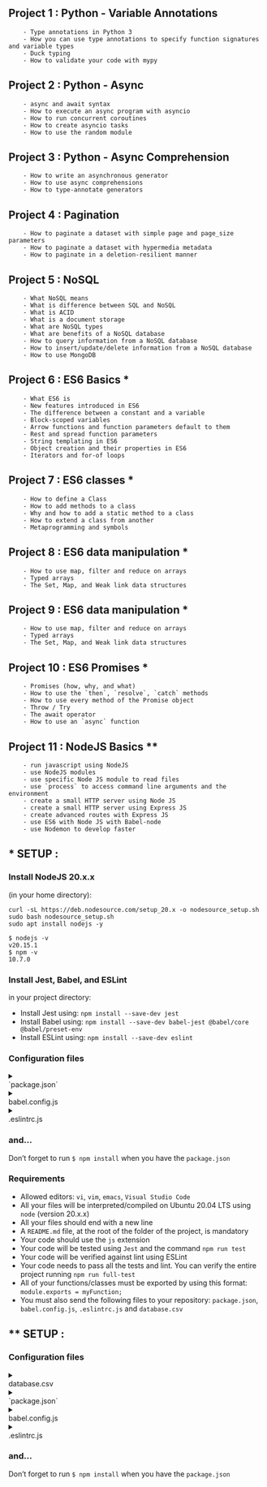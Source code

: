 ## Project 1 : Python - Variable Annotations
        - Type annotations in Python 3
        - How you can use type annotations to specify function signatures and variable types
        - Duck typing
        - How to validate your code with mypy

## Project 2 : Python - Async
        - async and await syntax
        - How to execute an async program with asyncio
        - How to run concurrent coroutines
        - How to create asyncio tasks
        - How to use the random module

## Project 3 : Python - Async Comprehension
        - How to write an asynchronous generator
        - How to use async comprehensions
        - How to type-annotate generators

## Project 4 : Pagination
        - How to paginate a dataset with simple page and page_size parameters
        - How to paginate a dataset with hypermedia metadata
        - How to paginate in a deletion-resilient manner

## Project 5 : NoSQL
        - What NoSQL means
        - What is difference between SQL and NoSQL
        - What is ACID
        - What is a document storage
        - What are NoSQL types
        - What are benefits of a NoSQL database
        - How to query information from a NoSQL database
        - How to insert/update/delete information from a NoSQL database
        - How to use MongoDB

## Project 6 : ES6 Basics *
        - What ES6 is
        - New features introduced in ES6
        - The difference between a constant and a variable
        - Block-scoped variables
        - Arrow functions and function parameters default to them
        - Rest and spread function parameters
        - String templating in ES6
        - Object creation and their properties in ES6
        - Iterators and for-of loops

## Project 7 : ES6 classes *
        - How to define a Class
        - How to add methods to a class
        - Why and how to add a static method to a class
        - How to extend a class from another
        - Metaprogramming and symbols

## Project 8 : ES6 data manipulation *
        - How to use map, filter and reduce on arrays
        - Typed arrays
        - The Set, Map, and Weak link data structures

## Project 9 : ES6 data manipulation *
        - How to use map, filter and reduce on arrays
        - Typed arrays
        - The Set, Map, and Weak link data structures

## Project 10 : ES6 Promises *
        - Promises (how, why, and what)
        - How to use the `then`, `resolve`, `catch` methods
        - How to use every method of the Promise object
        - Throw / Try
        - The await operator
        - How to use an `async` function

## Project 11 : NodeJS Basics **
        - run javascript using NodeJS
        - use NodeJS modules
        - use specific Node JS module to read files
        - use `process` to access command line arguments and the environment
        - create a small HTTP server using Node JS
        - create a small HTTP server using Express JS
        - create advanced routes with Express JS
        - use ES6 with Node JS with Babel-node
        - use Nodemon to develop faster

## * SETUP :

### Install NodeJS 20.x.x
(in your home directory):
```
curl -sL https://deb.nodesource.com/setup_20.x -o nodesource_setup.sh
sudo bash nodesource_setup.sh
sudo apt install nodejs -y
```
```
$ nodejs -v
v20.15.1
$ npm -v
10.7.0
```
### Install Jest, Babel, and ESLint
in your project directory:
- Install Jest using: `npm install --save-dev jest`
- Install Babel using: `npm install --save-dev babel-jest @babel/core @babel/preset-env`
- Install ESLint using: `npm install --save-dev eslint`


### Configuration files

<details>
    <summary><br>`package.json`</br></summary>
```
{
  "scripts": {
    "lint": "./node_modules/.bin/eslint",
    "check-lint": "lint [0-9]*.js",
    "dev": "npx babel-node",
    "test": "jest",
    "full-test": "./node_modules/.bin/eslint [0-9]*.js && jest"
  },
  "devDependencies": {
    "@babel/core": "^7.6.0",
    "@babel/node": "^7.8.0",
    "@babel/preset-env": "^7.6.0",
    "eslint": "^6.8.0",
    "eslint-config-airbnb-base": "^14.0.0",
    "eslint-plugin-import": "^2.18.2",
    "eslint-plugin-jest": "^22.17.0",
    "jest": "^24.9.0"
  }
}
```
</details>


<details>
    <summary><br>babel.config.js</br></summary>
```
module.exports = {
  presets: [
    [
      '@babel/preset-env',
      {
        targets: {
          node: 'current',
        },
      },
    ],
  ],
};
```
</details>

<details>
    <summary><br>.eslintrc.js</br></summary>
```
module.exports = {
  env: {
    browser: false,
    es6: true,
    jest: true,
  },
  extends: [
    'airbnb-base',
    'plugin:jest/all',
  ],
  globals: {
    Atomics: 'readonly',
    SharedArrayBuffer: 'readonly',
  },
  parserOptions: {
    ecmaVersion: 2018,
    sourceType: 'module',
  },
  plugins: ['jest'],
  rules: {
    'max-classes-per-file': 'off',
    'no-underscore-dangle': 'off',
    'no-console': 'off',
    'no-shadow': 'off',
    'no-restricted-syntax': [
      'error',
      'LabeledStatement',
      'WithStatement',
    ],
  },
  overrides:[
    {
      files: ['*.js'],
      excludedFiles: 'babel.config.js',
    }
  ]
};
```
</details>

### and…
Don’t forget to run `$ npm install` when you have the `package.json`

### Requirements
- Allowed editors: `vi`, `vim`, `emacs`, `Visual Studio Code`
- All your files will be interpreted/compiled on Ubuntu 20.04 LTS using `node` (version 20.x.x)
- All your files should end with a new line
- A `README.md` file, at the root of the folder of the project, is mandatory
- Your code should use the `js` extension
- Your code will be tested using `Jest` and the command `npm run test`
- Your code will be verified against lint using ESLint
- Your code needs to pass all the tests and lint. You can verify the entire project running `npm run full-test`
- All of your functions/classes must be exported by using this format: `module.exports = myFunction;`
- You must also send the following files to your repository: `package.json`, `babel.config.js`, `.eslintrc.js` and `database.csv`

## ** SETUP :

### Configuration files

<details>
    <summary><br>database.csv</br></summary>
```
firstname,lastname,age,field
Johann,Kerbrou,30,CS
Guillaume,Salou,30,SWE
Arielle,Salou,20,CS
Jonathan,Benou,30,CS
Emmanuel,Turlou,40,CS
Guillaume,Plessous,35,CS
Joseph,Crisou,34,SWE
Paul,Schneider,60,SWE
Tommy,Schoul,32,SWE
Katie,Shirou,21,CS
```
</details>

<details>
    <summary><br>`package.json`</br></summary>
```
{
  "name": "node_js_basics",
  "version": "1.0.0",
  "description": "",
  "main": "index.js",
  "scripts": {
    "lint": "./node_modules/.bin/eslint",
    "check-lint": "lint [0-9]*.js",
    "test": "./node_modules/mocha/bin/mocha --require babel-register --exit",
    "dev": "nodemon --exec babel-node --presets babel-preset-env ./server.js ./database.csv"
  },
  "author": "",
  "license": "ISC",
  "dependencies": {
    "chai-http": "^4.3.0",
    "express": "^4.17.1"
  },
  "devDependencies": {
      "babel-cli": "^6.26.0",
      "babel-preset-env": "^1.7.0",
      "lint": "*",
      "eslint": "^6.8.0",
      "eslint-config-airbnb-base": "^14.2.1",
      "eslint-plugin-import": "^2.29.1",
      "eslint-plugin-jest": "^22.21.0",
      "nodemon": "^2.0.22",
      "chai": "^4.4.1",
      "mocha": "^6.2.3",
      "request": "^2.88.2",
      "sinon": "^7.5.0"
  }
}
```
</details>

<details>
    <summary><br>babel.config.js</br></summary>
```
module.exports = {
  presets: [
    [
      '@babel/preset-env',
      {
        targets: {
          node: 'current',
        },
      },
    ],
  ],
};
```
</details>

<details>
    <summary><br>.eslintrc.js</br></summary>
```
module.exports = {
  env: {
    browser: false,
    es6: true,
    jest: true,
  },
  extends: [
    'airbnb-base',
    'plugin:jest/all',
  ],
  globals: {
    Atomics: 'readonly',
    SharedArrayBuffer: 'readonly',
  },
  parserOptions: {
    ecmaVersion: 2018,
    sourceType: 'module',
  },
  plugins: ['jest'],
  rules: {
    'max-classes-per-file': 'off',
    'no-underscore-dangle': 'off',
    'no-console': 'off',
    'no-shadow': 'off',
    'no-restricted-syntax': [
      'error',
      'LabeledStatement',
      'WithStatement',
    ],
  },
  overrides:[
    {
      files: ['*.js'],
      excludedFiles: 'babel.config.js',
    }
  ]
};
```
</details>

### and…
Don’t forget to run `$ npm install` when you have the `package.json`
